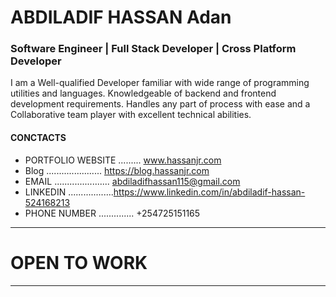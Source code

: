 #  ABDILADIF HASSAN Adan

### Software Engineer | Full Stack Developer | Cross Platform Developer   

 I am a Well-qualified Developer familiar with wide range
 of programming utilities and languages. Knowledgeable of
 backend and frontend development requirements. Handles any
 part of process with ease and a Collaborative team player with
 excellent technical abilities.

#### CONCTACTS


- PORTFOLIO WEBSITE ......... www.hassanjr.com
- Blog ...................... https://blog.hassanjr.com
- EMAIL ...................... abdiladifhassan115@gmail.com
- LINKEDIN ..................https://www.linkedin.com/in/abdiladif-hassan-524168213
- PHONE NUMBER .............. +254725151165



****************
# OPEN TO WORK
****************


